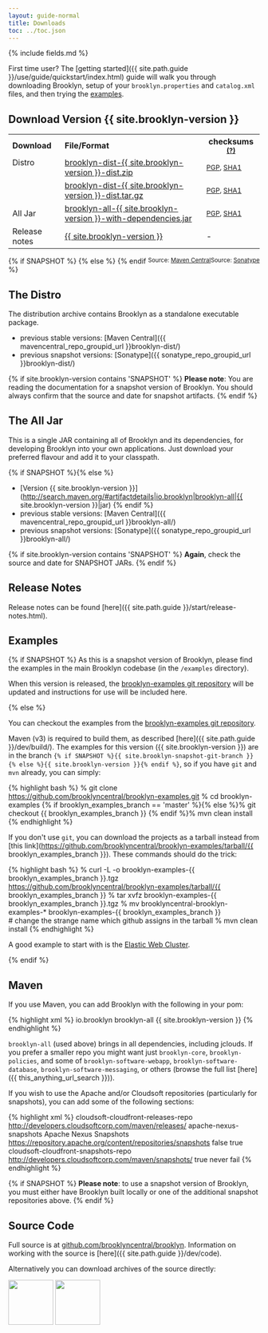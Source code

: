 ```yaml
---
layout: guide-normal
title: Downloads
toc: ../toc.json
---
```

{% include fields.md %}

First time user? The [getting started]({{ site.path.guide }}/use/guide/quickstart/index.html) guide will walk you through downloading Brooklyn, setup of your `brooklyn.properties` and `catalog.xml` files, and then trying the [examples](#examples). 

## Download Version {{ site.brooklyn-version }}

<table>
  <tr>
	<th style='text-align:left'>Download</th>
	<th style='text-align:left'>File/Format</th>
	<th>checksums <small><a href="/meta/verify.html" title='Instructions on verifying the integrity of your downloads.'>(?)</a></small></th>
  </tr>
  <tr>
	<td style='text-align:left;vertical-align:top' rowspan='2'>Distro</td>
	<td style='text-align:left'><a href='{{ this_dist_url_zip }}' title='Download ZIP archive'>brooklyn-dist-{{ site.brooklyn-version }}-dist.zip</a></td>
	<td><small><a href='{{ this_dist_url_zip }}.asc'>PGP</a>, <a href='{{ this_dist_url_zip }}.sha1'>SHA1</a></small></td>
  </tr>
  <tr>
	<td style='text-align:left'><a href='{{ this_dist_url_tgz }}' title='Download TGZ archive'>brooklyn-dist-{{ site.brooklyn-version }}-dist.tar.gz</a></td>
	<td ><small><a href='{{ this_dist_url_tgz }}.asc'>PGP</a>, <a href='{{ this_dist_url_tgz }}.sha1'>SHA1</a></small></td>
  </tr>
  <tr>
	<td style='text-align:left'>All Jar</td>
	<td style='text-align:left'><a href='{{ this_alljar_url_jar }}' title='Download the ALL JAR'>brooklyn-all-{{ site.brooklyn-version }}-with-dependencies.jar</a></td>
	<td ><small><a href='{{ this_alljar_url_jar }}.asc'>PGP</a>, <a href='{{ this_alljar_url_jar }}.sha1'>SHA1</a></small></td>
  </tr>
  <tr>
	<td style='text-align:left'>Release notes</td>
	<td style='text-align:left'><a href='{{ site.path.guide }}/start/release-notes.html'>{{ site.brooklyn-version }}</a></td>
	<td> - </td>
  </tr>
</table>

{% if SNAPSHOT %}
<span style='float:right'><small>Source: <a href='{{ this_anything_url_search }}'>Sonatype</a></small></span>
{% else %}
<span style='float:right'><small>Source: <a href='{{ this_anything_url_search }}'>Maven Central</a></small></span>
{% endif %}

<a name="distro"></a>

## The Distro

The distribution archive contains Brooklyn as a standalone executable package.

* previous stable versions: [Maven Central]({{ mavencentral_repo_groupid_url }}brooklyn-dist/)
* previous snapshot versions: [Sonatype]({{ sonatype_repo_groupid_url }}brooklyn-dist/)

{% if site.brooklyn-version contains 'SNAPSHOT' %} 
**Please note**: You are reading the documentation for a snapshot version of Brooklyn.
You should always confirm that the source and date for snapshot artifacts.
{% endif %}


<a name="alljar"></a>

## The All Jar

This is a single JAR containing all of Brooklyn and its dependencies, for developing Brooklyn into your own applications. Just download your preferred flavour and add it to your classpath.

{% if SNAPSHOT %}{% else %}
* [Version {{ site.brooklyn-version }}](http://search.maven.org/#artifactdetails|io.brooklyn|brooklyn-all|{{ site.brooklyn-version }}|jar) 
{% endif %}
* previous stable versions: [Maven Central]({{ mavencentral_repo_groupid_url }}brooklyn-all/)
* previous snapshot versions: [Sonatype]({{ sonatype_repo_groupid_url }}brooklyn-all/)

{% if site.brooklyn-version contains 'SNAPSHOT' %} 
**Again**, check the source and date for SNAPSHOT JARs.
{% endif %}

## Release Notes

Release notes can be found [here]({{ site.path.guide }}/start/release-notes.html).


<a name="examples"></a>

## Examples

{% if SNAPSHOT %}
As this is a snapshot version of Brooklyn, please find the examples in the main Brooklyn codebase (in the `/examples` directory).

When this version is released, the [brooklyn-examples git repository](http://github.com/brooklyncentral/brooklyn-examples) will be updated and instructions for use will be included here. 

{% else %}

You can checkout the examples from the [brooklyn-examples git repository](http://github.com/brooklyncentral/brooklyn-examples).

Maven (v3) is required to build them, as described [here]({{ site.path.guide }}/dev/build/).
The examples for this version ({{ site.brooklyn-version }}) are in the branch 
`{% if SNAPSHOT %}{{ site.brooklyn-snapshot-git-branch }}{% else %}{{ site.brooklyn-version }}{% endif %}`, so if you have `git` and `mvn` already, you can simply:

{% highlight bash %}
% git clone https://github.com/brooklyncentral/brooklyn-examples.git
% cd brooklyn-examples
{% if brooklyn_examples_branch == 'master' %}{% else %}% git checkout {{ brooklyn_examples_branch }}
{% endif %}% mvn clean install
{% endhighlight %}
 

If you don't use `git`, you can download the projects as a tarball instead
from [this link](https://github.com/brooklyncentral/brooklyn-examples/tarball/{{ brooklyn_examples_branch }}). 
These commands should do the trick:

{% highlight bash %}
% curl -L -o brooklyn-examples-{{ brooklyn_examples_branch }}.tgz \
     https://github.com/brooklyncentral/brooklyn-examples/tarball/{{ brooklyn_examples_branch }}
% tar xvfz brooklyn-examples-{{ brooklyn_examples_branch }}.tgz
% mv brooklyncentral-brooklyn-examples-* brooklyn-examples-{{ brooklyn_examples_branch }} \
     # change the strange name which github assigns in the tarball
% mvn clean install
{% endhighlight %}


A good example to start with is the [Elastic Web Cluster]({{site.path.guide}}/use/examples/webcluster.html).

{% endif %} 


<a name="maven"></a>

## Maven

If you use Maven, you can add Brooklyn with the following in your pom:

{% highlight xml %}
    <dependencies>
        <dependency>
            <groupId>io.brooklyn</groupId>
            <artifactId>brooklyn-all</artifactId>
            <version>{{ site.brooklyn-version }}</version>
        </dependency>
    </dependencies>
{% endhighlight %}

`brooklyn-all` (used above) brings in all dependencies, including jclouds.
If you prefer a smaller repo you might want just ``brooklyn-core``,  ``brooklyn-policies``, 
and some of ``brooklyn-software-webapp``,  ``brooklyn-software-database``, ``brooklyn-software-messaging``, or others
(browse the full list [here]({{ this_anything_url_search }})).

If you wish to use the Apache and/or Cloudsoft repositories (particularly for snapshots),
you can add some of the following sections:

{% highlight xml %}
    <repositories>
        <repository>
            <id>cloudsoft-cloudfront-releases-repo</id>
            <url>http://developers.cloudsoftcorp.com/maven/releases/</url>
        </repository>
        <!-- optional for snapshot versions -->
        <repository>
            <id>apache-nexus-snapshots</id>
            <name>Apache Nexus Snapshots</name>
            <url>https://repository.apache.org/content/repositories/snapshots</url>
            <releases> <enabled>false</enabled> </releases>
            <snapshots> <enabled>true</enabled> </snapshots>
        </repository>
        <repository>
            <id>cloudsoft-cloudfront-snapshots-repo</id>
            <url>http://developers.cloudsoftcorp.com/maven/snapshots/</url>
            <snapshots>
                <enabled>true</enabled>
                <updatePolicy>never</updatePolicy>
                <checksumPolicy>fail</checksumPolicy>
           </snapshots>
         </repository>
    </repositories>
{% endhighlight %}

{% if SNAPSHOT %}
**Please note**: to use a snapshot version of Brooklyn, you must either have Brooklyn built locally
or one of the additional snapshot repositories above.
{% endif %}


<a name="source"></a>

## Source Code

Full source is at [github.com/brooklyncentral/brooklyn](http://github.com/brooklyncentral/brooklyn).
Information on working with the source is [here]({{ site.path.guide }}/dev/code).

Alternatively you can download archives of the source directly:

<a href="https://github.com/brooklyncentral/brooklyn/tarball/master"><img border="0" width="90" src="https://github.com/images/modules/download/tar.png"></a>
<a href="https://github.com/brooklyncentral/brooklyn/zipball/master"><img border="0" width="90" src="https://github.com/images/modules/download/zip.png"></a>

